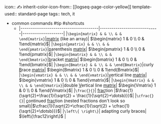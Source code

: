 icon:: ✍
inherit-color-icon-from:: [[logseq-page-color-yellow]]
template-used:: standard-page
tags:: tech, it

- common commands #tip #shortcuts
	- |----------------------------------------|------------------------------|---------------------|
	  |`\begin{matrix} & & \\ & & \end{matrix}`|<u>matrix</u> (like an array)| $\begin{matrix} 1 & 0 \\ 0 & 1\end{matrix}$|
	  |`\begin{pmatrix} & & \\ & & \end{pmatrix}`|<u>p</u>arenthesis <u>matrix</u>| $\begin{pmatrix} 1 & 0 \\ 0 & 1\end{pmatrix}$|
	  |`\begin{bmatrix} & & \\ & & \end{bmatrix}`|<u>b</u>racket <u>matrix</u>| $\begin{bmatrix} 1 & 0 \\ 0 & 1\end{bmatrix}$|
	  |`\begin{Bmatrix} & & \\ & & \end{Bmatrix}`|curly <u>B</u>race <u>matrix</u>| $\begin{Bmatrix} 1 & 0 \\ 0 & 1\end{Bmatrix}$|
	  |`\begin{vmatrix} & & \\ & & \end{vmatrix}`|<u>v</u>ertical line <u>matrix</u>| $\begin{vmatrix} 1 & 0 \\ 0 & 1\end{vmatrix}$|
	  |`\begin{Vmatrix} & & \\ & & \end{Vmatrix}`|double <u>V</u>ertical line <u>matrix</u>| $\begin{Vmatrix} 1 & 0 \\ 0 & 1\end{Vmatrix}$|
	  |`\frac{}{}`| <u>frac</u>tion |$\frac{1}{\sqrt{2}+\frac{1}{\sqrt{2} + \frac{1}{\sqrt{2}+\dotsb}}}$|
	  |`\cfrac{}{}`| <u>c</u>ontinued <u>frac</u>tion (nested fractions don't look so small)|$\cfrac{1}{\sqrt{2}+\cfrac{1}{\sqrt{2} + \cfrac{1}{\sqrt{2}+\dotsb}}}$|
	  |`\left\{ \right\}`| adapting curly braces| $\left\{\frac12\right\}$ |